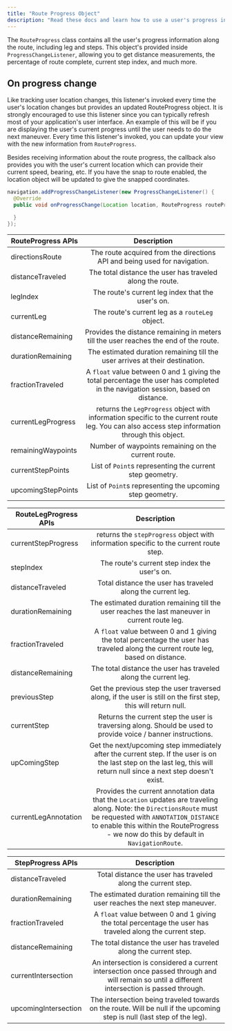 ```yaml
---
title: "Route Progress Object"
description: "Read these docs and learn how to use a user's progress information along a route with the Mapbox Navigation SDK for Android."
---
```


The `RouteProgress` class contains all the user's progress information along the route, including leg and steps. This object's provided inside `ProgressChangeListener`, allowing you to get distance measurements, the percentage of route complete, current step index, and much more.

## On progress change

Like tracking user location changes, this listener's invoked every time the user's location changes but provides an updated RouteProgress object. It is strongly encouraged to use this listener since you can typically refresh most of your application's user interface. An example of this will be if you are displaying the user's current progress until the user needs to do the next maneuver. Every time this listener's invoked, you can update your view with the new information from `RouteProgress`.

Besides receiving information about the route progress, the callback also provides you with the user's current location which can provide their current speed, bearing, etc. If you have the snap to route enabled, the location object will be updated to give the snapped coordinates.

```java
navigation.addProgressChangeListener(new ProgressChangeListener() {
  @Override
  public void onProgressChange(Location location, RouteProgress routeProgress) {

  }
});
```

| RouteProgress APIs          | Description           |
| --------------------------- |:---------------------:|
| directionsRoute             | The route acquired from the directions API and being used for navigation. |
| distanceTraveled            | The total distance the user has traveled along the route.   |
| legIndex                    | The route's current leg index that the user's on.      |
| currentLeg                  | The route's current leg as a `routeLeg` object.    |
| distanceRemaining           | Provides the distance remaining in meters till the user reaches the end of the route. |
| durationRemaining           | The estimated duration remaining till the user arrives at their destination. |
| fractionTraveled            | A `float` value between 0 and 1 giving the total percentage the user has completed in the navigation session, based on distance.
| currentLegProgress          | returns the `LegProgress` object with information specific to the current route leg. You can also access step information through this object. |
| remainingWaypoints          | Number of waypoints remaining on the current route.    |
| currentStepPoints           | List of `Point`s representing the current step geometry.  |
| upcomingStepPoints          | List of `Point`s representing the upcoming step geometry.    |

| RouteLegProgress APIs       | Description           |
| --------------------------- |:---------------------:|
| currentStepProgress         | returns the `stepProgress` object with information specific to the current route step. |
| stepIndex                   | The route's current step index the user's on.      |
| distanceTraveled            | Total distance the user has traveled along the current leg. |
| durationRemaining           | The estimated duration remaining till the user reaches the last maneuver in current route leg. |
| fractionTraveled            | A `float` value between 0 and 1 giving the total percentage the user has traveled along the current route leg, based on distance. |
| distanceRemaining           | The total distance the user has traveled along the current leg.   |
| previousStep                | Get the previous step the user traversed along, if the user is still on the first step, this will return null. |
| currentStep                 | Returns the current step the user is traversing along.  Should be used to provide voice / banner instructions. |
| upComingStep                | Get the next/upcoming step immediately after the current step. If the user is on the last step on the last leg, this will return null since a next step doesn't exist. |
| currentLegAnnotation        | Provides the current annotation data that the `Location` updates are traveling along.  Note: the `DirectionsRoute` must be requested with `ANNOTATION_DISTANCE` to enable this within the RouteProgress - we now do this by default in `NavigationRoute`. |

| StepProgress APIs           | Description           |
| --------------------------- |:---------------------:|
| distanceTraveled            | Total distance the user has traveled along the current step. |
| durationRemaining           | The estimated duration remaining till the user reaches the next step maneuver. |
| fractionTraveled            | A `float` value between 0 and 1 giving the total percentage the user has traveled along the current step. |
| distanceRemaining           | The total distance the user has traveled along the current step.   |
| currentIntersection         | An intersection is considered a current intersection once passed through and will remain so until a different intersection is passed through.   |
| upcomingIntersection        | The intersection being traveled towards on the route. Will be null if the upcoming step is null (last step of the leg). |
